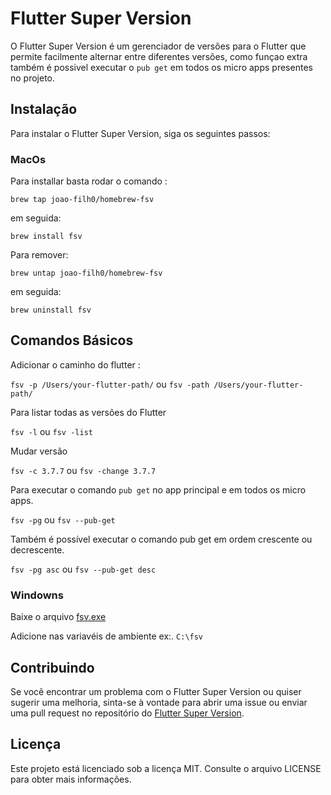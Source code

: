 # Flutter Super Version

O Flutter Super Version é um gerenciador de versões para o Flutter que permite facilmente alternar entre 
diferentes versões,  como funçao extra  também é possivel executar o `pub get` em todos os micro apps presentes no projeto.

## Instalação

Para instalar o Flutter Super Version, siga os seguintes passos:

### MacOs
Para installar basta rodar o comando :

`brew tap joao-filh0/homebrew-fsv` 

em seguida:

`brew install fsv ` 

Para remover:

`brew untap joao-filh0/homebrew-fsv ` 

em seguida:

`brew uninstall fsv `   


## Comandos Básicos

Adicionar o caminho do flutter :

`fsv -p /Users/your-flutter-path/`  ou `fsv -path /Users/your-flutter-path/`

Para listar todas as versões do Flutter

 `fsv -l`    ou  `fsv -list`
 
Mudar versão 

 `fsv -c 3.7.7`    ou  `fsv -change 3.7.7`
 
Para executar o comando `pub get` no app principal e em todos os micro apps.

`fsv -pg`    ou  `fsv --pub-get`
 
Também é possível executar o comando pub get em ordem crescente ou decrescente.

`fsv -pg asc`    ou  `fsv --pub-get desc`

### Windowns

Baixe o arquivo [fsv.exe](https://github.com/Joao-Filh0/fsv/raw/main/dist/fsv.exe)

Adicione nas variavéis de ambiente ex:. `C:\fsv`


## Contribuindo

Se você encontrar um problema com o Flutter Super Version ou quiser sugerir uma melhoria, sinta-se à vontade para abrir uma issue ou enviar uma pull request no repositório do [Flutter Super Version](https://github.com/Joao-Filh0/fsv).

## Licença

Este projeto está licenciado sob a licença MIT. Consulte o arquivo LICENSE para obter mais informações.







